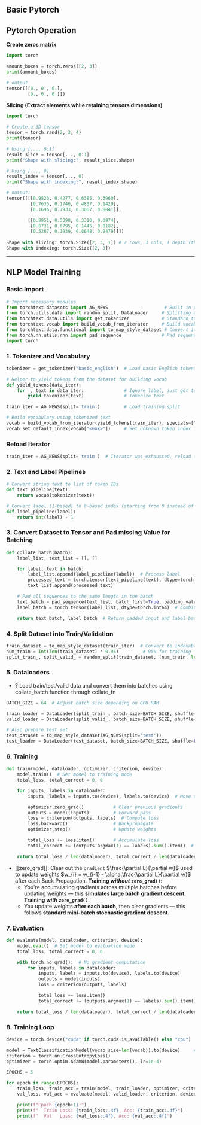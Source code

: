 ## Basic Pytorch








## Pytorch Operation

**Create zeros matrix**
```python
import torch

amount_boxes = torch.zeros([2, 3])
print(amount_boxes)

# output
tensor([[0., 0., 0.],
        [0., 0., 0.]])
```

**Slicing (Extract elements while retaining tensors dimensions)**
```python
import torch

# Create a 3D tensor
tensor = torch.rand(2, 3, 4)
print(tensor)

# Using [..., 0:1]
result_slice = tensor[..., 0:1]
print("Shape with slicing:", result_slice.shape)

# Using [..., 0]
result_index = tensor[..., 0]
print("Shape with indexing:", result_index.shape)
```
```python
# output:
tensor([[[0.9826, 0.4277, 0.6385, 0.3960],
         [0.7635, 0.1746, 0.4837, 0.1429],
         [0.1696, 0.7933, 0.3067, 0.8841]],

        [[0.8951, 0.5398, 0.3310, 0.0974],
         [0.6731, 0.6795, 0.1445, 0.0182],
         [0.5267, 0.1939, 0.8648, 0.9479]]])
         
Shape with slicing: torch.Size([2, 3, 1]) # 2 rows, 3 cols, 1 depth (the 3rd Dimension)
Shape with indexing: torch.Size([2, 3])
```


----
## NLP Model Training 

### Basic Import
```python
# Import necessary modules
from torchtext.datasets import AG_NEWS                     # Built-in dataset (news classification)
from torch.utils.data import random_split, DataLoader     # Splitting and loading data
from torchtext.data.utils import get_tokenizer            # Standard tokenizer utility
from torchtext.vocab import build_vocab_from_iterator     # Build vocab from token generator
from torchtext.data.functional import to_map_style_dataset # Convert iterable dataset to indexable
from torch.nn.utils.rnn import pad_sequence               # Pad sequences for batching
import torch
```

### 1. Tokenizer and Vocabulary
```python
tokenizer = get_tokenizer("basic_english")  # Load basic English tokenizer (lowercase, punctuation split)

# Helper to yield tokens from the dataset for building vocab
def yield_tokens(data_iter):
    for _, text in data_iter:               # Ignore label, just get text
        yield tokenizer(text)               # Tokenize text

train_iter = AG_NEWS(split='train')         # Load training split

# Build vocabulary using tokenized text
vocab = build_vocab_from_iterator(yield_tokens(train_iter), specials=["<unk>"])
vocab.set_default_index(vocab["<unk>"])     # Set unknown token index for out-of-vocab words
```

### Reload Iterator
```python
train_iter = AG_NEWS(split='train')  # Iterator was exhausted, reload to use again
```

### 2. Text and Label Pipelines
```python
# Convert string text to list of token IDs
def text_pipeline(text):
    return vocab(tokenizer(text))

# Convert label (1-based) to 0-based index (starting from 0 instead of 1)
def label_pipeline(label):
    return int(label) - 1
```

### 3. Convert Dataset to Tensor and Pad missing Value for Batching
```python
def collate_batch(batch):
    label_list, text_list = [], []

    for label, text in batch:
        label_list.append(label_pipeline(label))  # Process label
        processed_text = torch.tensor(text_pipeline(text), dtype=torch.int64)  # Tokenize and convert to tensor
        text_list.append(processed_text)

    # Pad all sequences to the same length in the batch
    text_batch = pad_sequence(text_list, batch_first=True, padding_value=vocab['<unk>'])
    label_batch = torch.tensor(label_list, dtype=torch.int64)  # Combine labels into one tensor

    return text_batch, label_batch  # Return padded input and label batch
```


### 4. Split Dataset into Train/Validation 
```python
train_dataset = to_map_style_dataset(train_iter)  # Convert to indexable dataset
num_train = int(len(train_dataset) * 0.95)         # 95% for training
split_train_, split_valid_ = random_split(train_dataset, [num_train, len(train_dataset) - num_train])  # Split
```

### 5. Dataloaders
+ ? Load train/test/valid data and convert them into batches using collate_batch function through collate_fn
```python
BATCH_SIZE = 64  # Adjust batch size depending on GPU RAM

train_loader = DataLoader(split_train_, batch_size=BATCH_SIZE, shuffle=True, collate_fn=collate_batch)
valid_loader = DataLoader(split_valid_, batch_size=BATCH_SIZE, shuffle=False, collate_fn=collate_batch)

# Also prepare test set
test_dataset = to_map_style_dataset(AG_NEWS(split='test'))
test_loader = DataLoader(test_dataset, batch_size=BATCH_SIZE, shuffle=False, collate_fn=collate_batch)
```

### 6. Training 
```python
def train(model, dataloader, optimizer, criterion, device):
    model.train()  # Set model to training mode
    total_loss, total_correct = 0, 0

    for inputs, labels in dataloader:
        inputs, labels = inputs.to(device), labels.to(device)  # Move data to GPU/CPU

        optimizer.zero_grad()           # Clear previous gradients
        outputs = model(inputs)         # Forward pass
        loss = criterion(outputs, labels)  # Compute loss
        loss.backward()                 # Backpropagate
        optimizer.step()                # Update weights

        total_loss += loss.item()       # Accumulate loss
        total_correct += (outputs.argmax(1) == labels).sum().item()  # Count correct predictions

    return total_loss / len(dataloader), total_correct / len(dataloader.dataset)

```
+ [[zero_grad]]: Clear out the `gradient` $\frac{\partial L}{\partial w}$ used to update weights $w_{i} = w_{i-1} - \alpha.\frac{\partial L}{\partial w}$ after each Back Propagation. 
	**Training _without_ `zero_grad()`**:  
	+  You're accumulating gradients across multiple batches before updating weights — this **simulates large batch gradient descent**.
	**Training _with_ `zero_grad()`**:  
	+ You update weights **after each batch**, then clear gradients — this follows **standard mini-batch stochastic gradient descent**.
	
### 7. Evaluation
```python
def evaluate(model, dataloader, criterion, device):
    model.eval()  # Set model to evaluation mode
    total_loss, total_correct = 0, 0

    with torch.no_grad():  # No gradient computation
        for inputs, labels in dataloader:
            inputs, labels = inputs.to(device), labels.to(device)
            outputs = model(inputs)
            loss = criterion(outputs, labels)

            total_loss += loss.item()
            total_correct += (outputs.argmax(1) == labels).sum().item()

    return total_loss / len(dataloader), total_correct / len(dataloader.dataset)
```

### 8. Training Loop
```python
device = torch.device("cuda" if torch.cuda.is_available() else "cpu")  # Use GPU if available

model = TextClassificationModel(vocab_size=len(vocab)).to(device)     # Instantiate and move model to device
criterion = torch.nn.CrossEntropyLoss()                                # Loss for multi-class classification
optimizer = torch.optim.AdamW(model.parameters(), lr=1e-4)             # Optimizer with weight decay

EPOCHS = 5

for epoch in range(EPOCHS):
    train_loss, train_acc = train(model, train_loader, optimizer, criterion, device)
    val_loss, val_acc = evaluate(model, valid_loader, criterion, device)

    print(f"Epoch {epoch+1}:")
    print(f"  Train Loss: {train_loss:.4f}, Acc: {train_acc:.4f}")
    print(f"  Val   Loss: {val_loss:.4f}, Acc: {val_acc:.4f}")
```